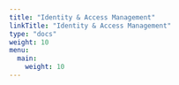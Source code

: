 ```yaml
---
title: "Identity & Access Management"
linkTitle: "Identity & Access Management"
type: "docs"
weight: 10
menu:
  main:
    weight: 10
---
```

